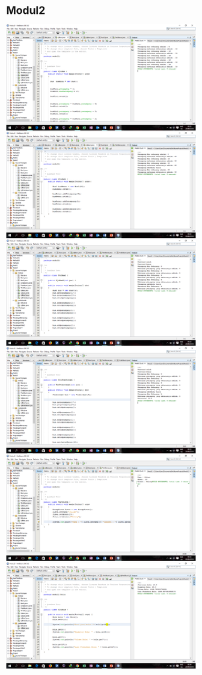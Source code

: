 # Modul2
![alt text](https://github.com/izzul112/Modul2/blob/master/Screenshot%20(140).png)
![alt text](https://github.com/izzul112/Modul2/blob/master/Screenshot%20(141).png)
![alt text](https://github.com/izzul112/Modul2/blob/master/Screenshot%20(142).png)
![alt text](https://github.com/izzul112/Modul2/blob/master/Screenshot%20(143).png)
![alt text](https://github.com/izzul112/Modul2/blob/master/Screenshot%20(144).png)
![alt text](https://github.com/izzul112/Modul2/blob/master/Screenshot%20(145).png)

